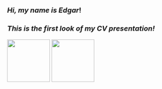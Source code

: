### *Hi, my name is Edgar*!
### *This is the first look of my CV presentation!*

<img src = './MyCurriculumVitae/src/Components/Images/PresentationLg.jpeg' height = '100px'>
<img src = './MyCurriculumVitae/src/Components/Images/PresentationMd.jpeg' height = '100px'>
